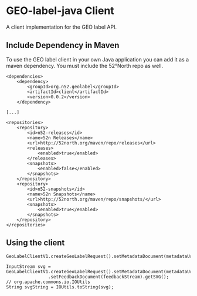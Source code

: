 GEO-label-java Client
=====================

A client implementation for the GEO label API.

## Include Dependency in Maven

To use the GEO label client in your own Java application you can add it as a maven dependency. You must include the 52°North repo as well.

```
<dependencies>
    <dependency>
        <groupId>org.n52.geolabel</groupId>
        <artifactId>client</artifactId>
        <version>0.0.2</version>
    </dependency>

[...]

<repositories>
	<repository>
        <id>n52-releases</id>
        <name>52n Releases</name>
        <url>http://52north.org/maven/repo/releases</url>
        <releases>
            <enabled>true</enabled>
        </releases>
        <snapshots>
            <enabled>false</enabled>
        </snapshots>
    </repository>
    <repository>
        <id>n52-snapshots</id>
        <name>52n Snapshots</name>
        <url>http://52north.org/maven/repo/snapshots/</url>
        <snapshots>
            <enabled>true</enabled>
        </snapshots>
    </repository>
</repositories>

```

## Using the client

```
GeoLabelClientV1.createGeoLabelRequest().setMetadataDocument(metadataUrl).setUseCache(true).getSVG();

InputStream svg = GeoLabelClientV1.createGeoLabelRequest().setMetadataDocument(metadataUrl)
				.setFeedbackDocument(feedbackStream).getSVG();
// org.apache.commons.io.IOUtils
String svgString = IOUtils.toString(svg);
		
```